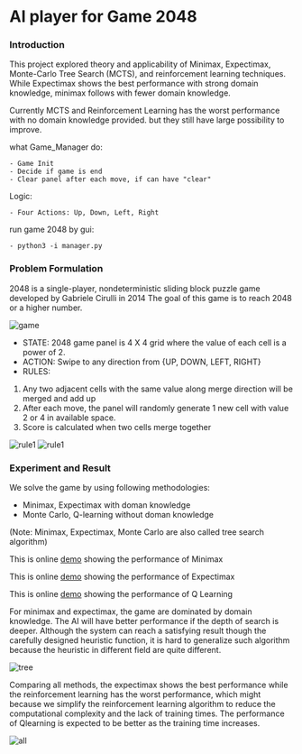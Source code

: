 # AI player for Game 2048

### Introduction
This project explored theory and applicability of Minimax, Expectimax, Monte-Carlo Tree Search (MCTS), and reinforcement learning techniques.  While Expectimax shows the best performance with strong domain knowledge, minimax follows with fewer domain knowledge. 

Currently MCTS and Reinforcement Learning has the worst performance with no domain knowledge provided. but they still have large possibility to improve.

what Game_Manager do:

    - Game Init
    - Decide if game is end
    - Clear panel after each move, if can have "clear"

Logic:

    - Four Actions: Up, Down, Left, Right
 
run game 2048 by gui:

	- python3 -i manager.py

### Problem Formulation
2048 is a single-player, nondeterministic sliding block puzzle game developed by Gabriele Cirulli in 2014 The goal of this game is to reach 2048 or a higher number.

![game](https://github.com/kaito4213/2048-Game-Player/blob/master/outputs/images/problem.png)

* STATE: 2048 game panel is 4 X 4 grid where the value of each cell is a power of 2.
* ACTION: Swipe to any direction from {UP, DOWN, LEFT, RIGHT}
* RULES:
1. Any two adjacent cells with the same value along merge direction will be merged and add up
2. After each move, the panel will randomly generate 1 new cell with value 2 or 4 in available space.
3. Score is calculated when two cells merge together

![rule1](https://github.com/kaito4213/2048-Game-Player/blob/master/outputs/images/move2.png) ![rule1](https://github.com/kaito4213/2048-Game-Player/blob/master/outputs/images/move3.png)
 
 
### Experiment and Result

We solve the game by using following methodologies:
* Minimax, Expectimax with doman knowledge
* Monte Carlo, Q-learning without doman knowledge

(Note: Minimax, Expectimax, Monte Carlo are also called tree search algorithm)

This is online [demo](https://www.youtube.com/watch?v=VYg8peT_-dY) showing the performance of Minimax 

This is online [demo](https://www.youtube.com/watch?v=tNzmeJS-h18) showing the performance of Expectimax 

This is online [demo](https://www.youtube.com/watch?v=DFlbKxX9g1I) showing the performance of Q Learning 


For minimax and expectimax, the game are dominated by domain knowledge. The AI will have better performance if the depth of search is deeper. Although the system can reach a satisfying result though the carefully designed heuristic function, it is hard to generalize such algorithm because the heuristic in different field are quite different. 

![tree](https://github.com/kaito4213/2048-Game-Player/blob/master/outputs/images/tree1.png)

Comparing all methods, the expectimax shows the best performance while the reinforcement learning has the worst performance, which might because we simplify the reinforcement learning algorithm to reduce the computational complexity and the lack of training times. The performance of Qlearning is expected to be better as the training time increases.

![all](https://github.com/kaito4213/2048-Game-Player/blob/master/outputs/images/rl.png)